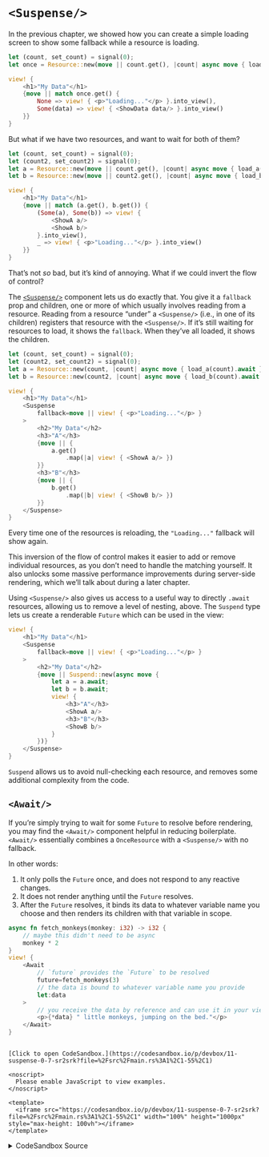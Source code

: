 # `<Suspense/>`

In the previous chapter, we showed how you can create a simple loading screen to show some fallback while a resource is loading.

```rust
let (count, set_count) = signal(0);
let once = Resource::new(move || count.get(), |count| async move { load_a(count).await });

view! {
    <h1>"My Data"</h1>
    {move || match once.get() {
        None => view! { <p>"Loading..."</p> }.into_view(),
        Some(data) => view! { <ShowData data/> }.into_view()
    }}
}
```

But what if we have two resources, and want to wait for both of them?

```rust
let (count, set_count) = signal(0);
let (count2, set_count2) = signal(0);
let a = Resource::new(move || count.get(), |count| async move { load_a(count).await });
let b = Resource::new(move || count2.get(), |count| async move { load_b(count).await });

view! {
    <h1>"My Data"</h1>
    {move || match (a.get(), b.get()) {
        (Some(a), Some(b)) => view! {
            <ShowA a/>
            <ShowA b/>
        }.into_view(),
        _ => view! { <p>"Loading..."</p> }.into_view()
    }}
}
```

That’s not _so_ bad, but it’s kind of annoying. What if we could invert the flow of control?

The [`<Suspense/>`](https://docs.rs/leptos/latest/leptos/fn.Suspense.html) component lets us do exactly that. You give it a `fallback` prop and children, one or more of which usually involves reading from a resource. Reading from a resource “under” a `<Suspense/>` (i.e., in one of its children) registers that resource with the `<Suspense/>`. If it’s still waiting for resources to load, it shows the `fallback`. When they’ve all loaded, it shows the children.

```rust
let (count, set_count) = signal(0);
let (count2, set_count2) = signal(0);
let a = Resource::new(count, |count| async move { load_a(count).await });
let b = Resource::new(count2, |count| async move { load_b(count).await });

view! {
    <h1>"My Data"</h1>
    <Suspense
        fallback=move || view! { <p>"Loading..."</p> }
    >
        <h2>"My Data"</h2>
        <h3>"A"</h3>
        {move || {
            a.get()
                .map(|a| view! { <ShowA a/> })
        }}
        <h3>"B"</h3>
        {move || {
            b.get()
                .map(|b| view! { <ShowB b/> })
        }}
    </Suspense>
}
```

Every time one of the resources is reloading, the `"Loading..."` fallback will show again.

This inversion of the flow of control makes it easier to add or remove individual resources, as you don’t need to handle the matching yourself. It also unlocks some massive performance improvements during server-side rendering, which we’ll talk about during a later chapter.

Using `<Suspense/>` also gives us access to a useful way to directly `.await` resources, allowing us to remove a level of nesting, above. The `Suspend` type lets us create a renderable `Future` which can be used in the view:

```rust
view! {
    <h1>"My Data"</h1>
    <Suspense
        fallback=move || view! { <p>"Loading..."</p> }
    >
        <h2>"My Data"</h2>
        {move || Suspend::new(async move {
            let a = a.await;
            let b = b.await;
            view! {
                <h3>"A"</h3>
                <ShowA a/>
                <h3>"B"</h3>
                <ShowB b/>
            }
        })}
    </Suspense>
}
```

`Suspend` allows us to avoid null-checking each resource, and removes some additional complexity from the code.

## `<Await/>`

If you’re simply trying to wait for some `Future` to resolve before rendering, you may find the `<Await/>` component helpful in reducing boilerplate. `<Await/>` essentially combines a `OnceResource` with a `<Suspense/>` with no fallback.

In other words:

1. It only polls the `Future` once, and does not respond to any reactive changes.
2. It does not render anything until the `Future` resolves.
3. After the `Future` resolves, it binds its data to whatever variable name you choose and then renders its children with that variable in scope.

```rust
async fn fetch_monkeys(monkey: i32) -> i32 {
    // maybe this didn't need to be async
    monkey * 2
}
view! {
    <Await
        // `future` provides the `Future` to be resolved
        future=fetch_monkeys(3)
        // the data is bound to whatever variable name you provide
        let:data
    >
        // you receive the data by reference and can use it in your view here
        <p>{*data} " little monkeys, jumping on the bed."</p>
    </Await>
}
```

```admonish sandbox title="Live example" collapsible=true

[Click to open CodeSandbox.](https://codesandbox.io/p/devbox/11-suspense-0-7-sr2srk?file=%2Fsrc%2Fmain.rs%3A1%2C1-55%2C1)

<noscript>
  Please enable JavaScript to view examples.
</noscript>

<template>
  <iframe src="https://codesandbox.io/p/devbox/11-suspense-0-7-sr2srk?file=%2Fsrc%2Fmain.rs%3A1%2C1-55%2C1" width="100%" height="1000px" style="max-height: 100vh"></iframe>
</template>

```

<details>
<summary>CodeSandbox Source</summary>

```rust
use gloo_timers::future::TimeoutFuture;
use leptos::prelude::*;

async fn important_api_call(name: String) -> String {
    TimeoutFuture::new(1_000).await;
    name.to_ascii_uppercase()
}

#[component]
pub fn App() -> impl IntoView {
    let (name, set_name) = signal("Bill".to_string());

    // this will reload every time `name` changes
    let async_data = LocalResource::new(move || important_api_call(name.get()));

    view! {
        <input
            on:change:target=move |ev| {
                set_name.set(ev.target().value());
            }
            prop:value=name
        />
        <p><code>"name:"</code> {name}</p>
        <Suspense
            // the fallback will show whenever a resource
            // read "under" the suspense is loading
            fallback=move || view! { <p>"Loading..."</p> }
        >
            // Suspend allows you use to an async block in the view
            <p>
                "Your shouting name is "
                {move || Suspend::new(async move {
                    async_data.await
                })}
            </p>
        </Suspense>
        <Suspense
            // the fallback will show whenever a resource
            // read "under" the suspense is loading
            fallback=move || view! { <p>"Loading..."</p> }
        >
            // the children will be rendered once initially,
            // and then whenever any resources has been resolved
            <p>
                "Which should be the same as... "
                {move || async_data.get().as_deref().map(ToString::to_string)}
            </p>
        </Suspense>
    }
}

fn main() {
    leptos::mount::mount_to_body(App)
}
```

</details>
</preview>
